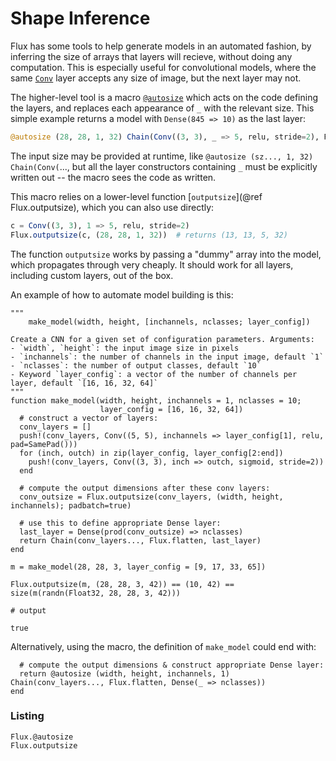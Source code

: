 # Shape Inference

Flux has some tools to help generate models in an automated fashion, by inferring the size
of arrays that layers will recieve, without doing any computation. 
This is especially useful for convolutional models, where the same [`Conv`](@ref) layer
accepts any size of image, but the next layer may not. 

The higher-level tool is a macro [`@autosize`](@ref) which acts on the code defining the layers,
and replaces each appearance of `_` with the relevant size. This simple example returns a model
with `Dense(845 => 10)` as the last layer:

```julia
@autosize (28, 28, 1, 32) Chain(Conv((3, 3), _ => 5, relu, stride=2), Flux.flatten, Dense(_ => 10))
```

The input size may be provided at runtime, like `@autosize (sz..., 1, 32) Chain(Conv(`..., but all the
layer constructors containing `_` must be explicitly written out -- the macro sees the code as written.

This macro relies on a lower-level function [`outputsize`](@ref Flux.outputsize), which you can also use directly:

```julia
c = Conv((3, 3), 1 => 5, relu, stride=2)
Flux.outputsize(c, (28, 28, 1, 32))  # returns (13, 13, 5, 32)
```

The function `outputsize` works by passing a "dummy" array into the model, which propagates through very cheaply.
It should work for all layers, including custom layers, out of the box.

An example of how to automate model building is this:
```jldoctest; output = false
"""
    make_model(width, height, [inchannels, nclasses; layer_config])

Create a CNN for a given set of configuration parameters. Arguments:
- `width`, `height`: the input image size in pixels
- `inchannels`: the number of channels in the input image, default `1`
- `nclasses`: the number of output classes, default `10`
- Keyword `layer_config`: a vector of the number of channels per layer, default `[16, 16, 32, 64]`
"""
function make_model(width, height, inchannels = 1, nclasses = 10;
                    layer_config = [16, 16, 32, 64])
  # construct a vector of layers:
  conv_layers = []
  push!(conv_layers, Conv((5, 5), inchannels => layer_config[1], relu, pad=SamePad()))
  for (inch, outch) in zip(layer_config, layer_config[2:end])
    push!(conv_layers, Conv((3, 3), inch => outch, sigmoid, stride=2))
  end

  # compute the output dimensions after these conv layers:
  conv_outsize = Flux.outputsize(conv_layers, (width, height, inchannels); padbatch=true)

  # use this to define appropriate Dense layer:
  last_layer = Dense(prod(conv_outsize) => nclasses)
  return Chain(conv_layers..., Flux.flatten, last_layer)
end

m = make_model(28, 28, 3, layer_config = [9, 17, 33, 65])

Flux.outputsize(m, (28, 28, 3, 42)) == (10, 42) == size(m(randn(Float32, 28, 28, 3, 42)))

# output

true
```

Alternatively, using the macro, the definition of `make_model` could end with:

```
  # compute the output dimensions & construct appropriate Dense layer:
  return @autosize (width, height, inchannels, 1) Chain(conv_layers..., Flux.flatten, Dense(_ => nclasses))
end
```

### Listing

```@docs
Flux.@autosize
Flux.outputsize
```
